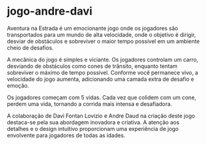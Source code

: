 # jogo-andre-davi
Aventura na Estrada é um emocionante jogo onde os jogadores são transportados para um mundo de alta velocidade, onde o objetivo é dirigir, desviar de obstáculos e sobreviver o maior tempo possível em um ambiente cheio de desafios.

A mecânica do jogo é simples e viciante. Os jogadores controlam um carro, desviando de obstáculos como cones de trânsito, enquanto tentam sobreviver o máximo de tempo possível. Conforme você permanece vivo, a velocidade do jogo aumenta, adicionando uma camada extra de desafio e emoção.

Os jogadores começam com 5 vidas. Cada vez que colidem com um cone, perdem uma vida, tornando a corrida mais intensa e desafiadora.

A colaboração de Davi Fontan Lovizio e Andre Daud na criação deste jogo destaca-se pela sua abordagem inovadora e criativa. A atenção aos detalhes e o design intuitivo proporcionam uma experiência de jogo envolvente para jogadores de todas as idades.